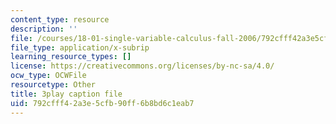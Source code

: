 ```yaml
---
content_type: resource
description: ''
file: /courses/18-01-single-variable-calculus-fall-2006/792cfff42a3e5cfb90ff6b8bd6c1eab7_-MI0b4h3rS0.vtt
file_type: application/x-subrip
learning_resource_types: []
license: https://creativecommons.org/licenses/by-nc-sa/4.0/
ocw_type: OCWFile
resourcetype: Other
title: 3play caption file
uid: 792cfff4-2a3e-5cfb-90ff-6b8bd6c1eab7
---
```

